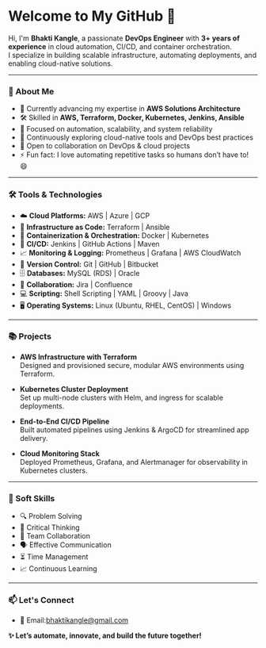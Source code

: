 # Welcome to My GitHub 👋

Hi, I'm **Bhakti Kangle**, a passionate **DevOps Engineer** with **3+ years of experience** in cloud automation, CI/CD, and container orchestration.  
I specialize in building scalable infrastructure, automating deployments, and enabling cloud-native solutions.

---

### 🚀 About Me

- 🔭 Currently advancing my expertise in **AWS Solutions Architecture**
- 🛠️ Skilled in **AWS, Terraform, Docker, Kubernetes, Jenkins, Ansible**
- 🔁 Focused on automation, scalability, and system reliability
- 🌱 Continuously exploring cloud-native tools and DevOps best practices
- 👯 Open to collaboration on DevOps & cloud projects
- ⚡ Fun fact: I love automating repetitive tasks so humans don’t have to! 😄

---

### 🛠 Tools & Technologies

- ☁️ **Cloud Platforms:** AWS | Azure | GCP  
- 📐 **Infrastructure as Code:** Terraform | Ansible  
- 🐳 **Containerization & Orchestration:** Docker | Kubernetes  
- 🔁 **CI/CD:** Jenkins | GitHub Actions | Maven  
- 📈 **Monitoring & Logging:** Prometheus | Grafana | AWS CloudWatch  
- 🔗 **Version Control:** Git | GitHub | Bitbucket  
- 🗄 **Databases:** MySQL (RDS) | Oracle  
- 💬 **Collaboration:** Jira | Confluence  
- 💻 **Scripting:** Shell Scripting | YAML | Groovy | Java  
- 🖥️ **Operating Systems:** Linux (Ubuntu, RHEL, CentOS) | Windows  

---

### 📚 Projects

- **AWS Infrastructure with Terraform**  
  Designed and provisioned secure, modular AWS environments using Terraform.

- **Kubernetes Cluster Deployment**  
  Set up multi-node clusters with Helm, and ingress for scalable deployments.

- **End-to-End CI/CD Pipeline**  
  Built automated pipelines using Jenkins & ArgoCD for streamlined app delivery.

- **Cloud Monitoring Stack**  
  Deployed Prometheus, Grafana, and Alertmanager for observability in Kubernetes clusters.

---

### 🧠 Soft Skills

- 🔍 Problem Solving  
- 🧠 Critical Thinking  
- 🤝 Team Collaboration  
- 🗣️ Effective Communication  
- ⏳ Time Management  
- 📈 Continuous Learning  

---

### 📫 Let's Connect

- 📧 Email:bhaktikangle@gmail.com

 **✨ Let’s automate, innovate, and build the future together!**

